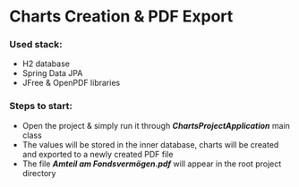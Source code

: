 # Charts Creation & PDF Export

### Used stack:
- H2 database
- Spring Data JPA
- JFree & OpenPDF libraries

### Steps to start:
- Open the project & simply run it through **_ChartsProjectApplication_** main class
- The values will be stored in the inner database, charts will be created and exported to a newly created PDF file
- The file **_Amteil am Fondsvermögen.pdf_** will appear in the root project directory
